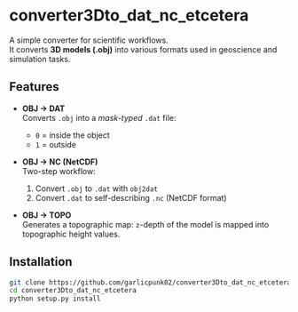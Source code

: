 # converter3Dto_dat_nc_etcetera

A simple converter for scientific workflows.  
It converts **3D models (.obj)** into various formats used in geoscience and simulation tasks.

## Features

- **OBJ → DAT**  
  Converts `.obj` into a *mask-typed* `.dat` file:  
  - `0` = inside the object  
  - `1` = outside  

- **OBJ → NC (NetCDF)**  
  Two-step workflow:  
  1. Convert `.obj` to `.dat` with `obj2dat`  
  2. Convert `.dat` to self-describing `.nc` (NetCDF format)  

- **OBJ → TOPO**  
  Generates a topographic map: `z`-depth of the model is mapped into topographic height values.  

## Installation

```bash
git clone https://github.com/garlicpunk02/converter3Dto_dat_nc_etcetera.git
cd converter3Dto_dat_nc_etcetera
python setup.py install 
